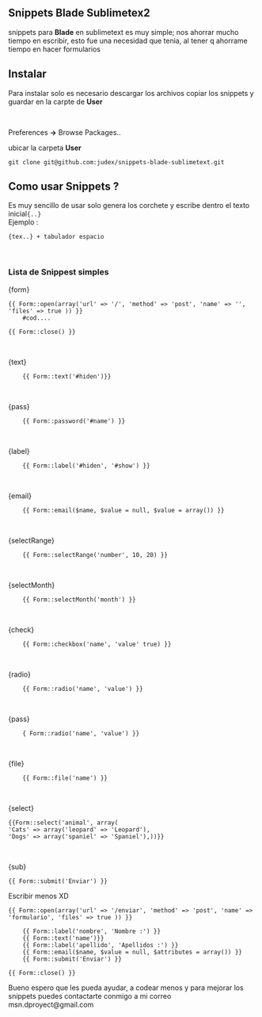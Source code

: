 
<article itemprop="mainContentOfPage" class="markdown-body entry-content">
 <h1>Snippets Blade Sublimetex2</h1>

<p>snippets para <b>Blade</b> en sublimetext es muy simple; nos ahorrar mucho tiempo en escribir, esto fue una necesidad que tenia, al tener q ahorrame tiempo en hacer formularios</p>

<h2>
<a href="#installation" class="anchor" name="installation"></a>Instalar</h2>
<p>Para instalar solo es necesario descargar los archivos copiar los snippets y guardar en la carpte de <b>User</b> </p><br>
<p>Preferences <b>-></b> Browse Packages..</p>
<p>ubicar la carpeta <b>User</b> </p>



	git clone git@github.com:judex/snippets-blade-sublimetext.git


<h2>Como usar Snippets ?</h2>
<p>Es muy sencillo de usar solo genera los corchete y escribe dentro el texto inicial<code>{..}</code><br>Ejemplo :</p>

	{tex..} + tabulador espacio

<br>
<h3>Lista de Snippest simples</h3>

<p>{form}</p>



	{{ Form::open(array('url' => '/', 'method' => 'post', 'name' => '', 'files' => true )) }}
		#cod....

	{{ Form::close() }}



<br>
<p>{text}</p>

		{{ Form::text('#hiden')}}

<br>
<p>{pass}</p>

		{{ Form::password('#name') }}

<br>
<p>{label}</p>

		{{ Form::label('#hiden', '#show') }}

<br>
<p>{email}</p>

		{{ Form::email($name, $value = null, $value = array()) }}

<br>
<p>{selectRange}</p>

		{{ Form::selectRange('number', 10, 20) }}

<br>
<p>{selectMonth}</p>

		{{ Form::selectMonth('month') }}

<br>
<p>{check}</p>

		{{ Form::checkbox('name', 'value' true) }}

<br>
<p>{radio}</p>

		{{ Form::radio('name', 'value') }}

<br>
<p>{pass}</p>

		{ Form::radio('name', 'value') }}

<br>

<p>{file}</p>

		{{ Form::file('name') }}

<br>
<p>{select}</p>


	{{Form::select('animal', array(
    'Cats' => array('leopard' => 'Leopard'),
    'Dogs' => array('spaniel' => 'Spaniel'),))}}


<br>
<p>{sub}</p>


	{{ Form::submit('Enviar') }}



<p>Escribir menos XD</p>

	{{ Form::open(array('url' => '/enviar', 'method' => 'post', 'name' => 'formulario', 'files' => true )) }}

		{{ Form::label('nombre', 'Nombre :') }}
		{{ Form::text('name')}}
		{{ Form::label('apellido', 'Apellidos :') }}
		{{ Form::email($name, $value = null, $attributes = array()) }}
		{{ Form::submit('Enviar') }}

	{{ Form::close() }}



<p>Bueno espero que les pueda ayudar, a codear menos y para mejorar los snippets puedes contactarte conmigo a mi correo msn.dproyect@gmail.com </p>

</article>
